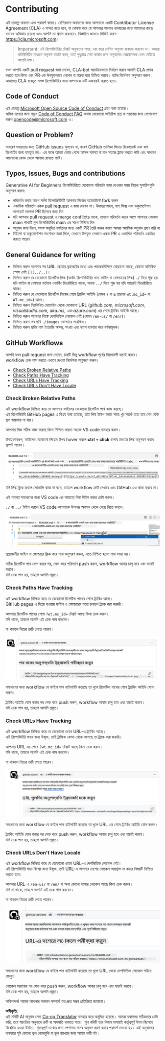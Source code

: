 <!--
CO_OP_TRANSLATOR_METADATA:
{
  "original_hash": "57c41f2af71001a2cff9d8eb797cb843",
  "translation_date": "2025-07-09T05:51:47+00:00",
  "source_file": "CONTRIBUTING.md",
  "language_code": "bn"
}
-->
# Contributing

এই প্রকল্পে অবদান এবং পরামর্শ স্বাগত। বেশিরভাগ অবদানের জন্য আপনাকে একটি Contributor License Agreement (CLA) এ সম্মত হতে হবে, যা ঘোষণা করে যে আপনার অবদান ব্যবহারের জন্য আমাদের কাছে যথাযথ অধিকার রয়েছে এবং আপনি তা প্রদান করছেন। বিস্তারিত জানতে ভিজিট করুন <https://cla.microsoft.com>।

> Important: এই রিপোজিটরির টেক্সট অনুবাদের সময়, দয়া করে মেশিন অনুবাদ ব্যবহার করবেন না। আমরা কমিউনিটির মাধ্যমে অনুবাদ যাচাই করব, তাই শুধুমাত্র সেই ভাষার জন্য অনুবাদের স্বেচ্ছাসেবক হোন যেটিতে আপনি দক্ষ।

যখন আপনি একটি pull request জমা দেবেন, CLA-bot স্বয়ংক্রিয়ভাবে নির্ধারণ করবে আপনি CLA প্রদান করতে হবে কিনা এবং PR-কে উপযুক্তভাবে লেবেল বা মন্তব্য দ্বারা চিহ্নিত করবে। বটের নির্দেশনা অনুসরণ করুন। আমাদের CLA ব্যবহৃত সমস্ত রিপোজিটরির জন্য আপনাকে এটি একবারই করতে হবে।

## Code of Conduct

এই প্রকল্পে [Microsoft Open Source Code of Conduct](https://opensource.microsoft.com/codeofconduct/?WT.mc_id=academic-105485-koreyst) গ্রহণ করা হয়েছে।  
অধিক তথ্যের জন্য পড়ুন [Code of Conduct FAQ](https://opensource.microsoft.com/codeofconduct/faq/?WT.mc_id=academic-105485-koreyst) অথবা যেকোনো অতিরিক্ত প্রশ্ন বা মন্তব্যের জন্য যোগাযোগ করুন [opencode@microsoft.com](mailto:opencode@microsoft.com) এ।

## Question or Problem?

সাধারণ সহায়তার জন্য GitHub issues খুলবেন না, কারণ GitHub তালিকা ফিচার রিকোয়েস্ট এবং বাগ রিপোর্টের জন্য ব্যবহৃত হয়। এর ফলে আমরা কোড থেকে আসল সমস্যা বা বাগ সহজে ট্র্যাক করতে পারি এবং সাধারণ আলোচনা কোড থেকে আলাদা রাখতে পারি।

## Typos, Issues, Bugs and contributions

Generative AI for Beginners রিপোজিটরিতে যেকোনো পরিবর্তন জমা দেওয়ার সময় নিচের সুপারিশগুলি অনুসরণ করুন:

* পরিবর্তন করার আগে সর্বদা রিপোজিটরিটি আপনার নিজের অ্যাকাউন্টে fork করুন  
* একাধিক পরিবর্তন একক pull request এ জমা দেবেন না। উদাহরণস্বরূপ, বাগ ফিক্স এবং ডকুমেন্টেশন আপডেট আলাদা PR হিসেবে জমা দিন  
* যদি আপনার pull request এ merge conflicts থাকে, তাহলে পরিবর্তন করার আগে আপনার লোকাল main শাখাটি মূল রিপোজিটরির main এর সাথে মিলিয়ে নিন  
* অনুবাদ জমা দিলে, সমস্ত অনূদিত ফাইলের জন্য একটি PR তৈরি করুন কারণ আমরা আংশিক অনুবাদ গ্রহণ করি না  
* টাইপো বা ডকুমেন্টেশন সংশোধন জমা দিলে, যেখানে উপযুক্ত সেখানে একক PR এ একাধিক পরিবর্তন একত্রিত করতে পারেন  

## General Guidance for writing

- নিশ্চিত করুন আপনার সব URL স্কোয়ার ব্র্যাকেটের মধ্যে এবং প্যারেনথিসিসে মোড়ানো আছে, কোনো অতিরিক্ত স্পেস নেই `[](../..)`।  
- নিশ্চিত করুন যে যেকোনো রিলেটিভ লিঙ্ক (অর্থাৎ রিপোজিটরির অন্য ফাইল বা ফোল্ডারের লিঙ্ক) `./` দিয়ে শুরু হয় যদি ফাইল বা ফোল্ডার বর্তমান ওয়ার্কিং ডিরেক্টরিতে থাকে, অথবা `../` দিয়ে শুরু হয় যদি প্যারেন্ট ডিরেক্টরিতে থাকে।  
- নিশ্চিত করুন যে যেকোনো রিলেটিভ লিঙ্কের শেষে ট্র্যাকিং আইডি (যেমন `?` বা `&` তারপর `wt.mc_id=` বা `WT.mc_id=`) আছে।  
- নিশ্চিত করুন নিম্নলিখিত ডোমেইন থেকে যেকোনো URL (_github.com, microsoft.com, visualstudio.com, aka.ms, এবং azure.com_) এর শেষে ট্র্যাকিং আইডি আছে।  
- নিশ্চিত করুন আপনার লিঙ্কে দেশভিত্তিক লোকেল নেই (যেমন `/en-us/` বা `/en/`)।  
- নিশ্চিত করুন সব ছবি `./images` ফোল্ডারে সংরক্ষিত।  
- নিশ্চিত করুন ছবির নাম ইংরেজি অক্ষর, সংখ্যা এবং ড্যাশ ব্যবহার করে বর্ণনামূলক।  

## GitHub Workflows

আপনি যখন pull request জমা দেবেন, চারটি ভিন্ন workflow পূর্বের নিয়মাবলী যাচাই করবে।  
workflow চেক পাস করতে এখানে দেওয়া নির্দেশনা অনুসরণ করুন।

- [Check Broken Relative Paths](../..)  
- [Check Paths Have Tracking](../..)  
- [Check URLs Have Tracking](../..)  
- [Check URLs Don't Have Locale](../..)  

### Check Broken Relative Paths

এই workflow নিশ্চিত করে যে আপনার ফাইলের যেকোনো রিলেটিভ পাথ কাজ করছে।  
এই রিপোজিটরি GitHub pages এ ডিপ্লয় করা হয়েছে, তাই লিঙ্ক টাইপ করার সময় খুব সতর্ক হতে হবে যেন কেউ ভুল জায়গায় না যায়।

আপনার লিঙ্ক সঠিক কাজ করছে কিনা নিশ্চিত করতে সহজে VS code ব্যবহার করুন।

উদাহরণস্বরূপ, ফাইলের যেকোনো লিঙ্কের উপর hover করলে **ctrl + click** চাপার মাধ্যমে লিঙ্ক অনুসরণ করার প্রম্পট পাবেন।

![VS code follow links screenshot](../../translated_images/vscode-follow-link.85520ab6a1237adcf01cc9cd8c228ce7b32ae685a034250bd5109e2682b9dfca.bn.png)

যদি লিঙ্ক ক্লিক করলে লোকালি কাজ না করে, তাহলে workflow ত্রুটি দেখাবে এবং GitHub এও কাজ করবে না।

এই সমস্যা সমাধানের জন্য VS code এর সাহায্যে লিঙ্ক টাইপ করার চেষ্টা করুন।

`./` বা `../` টাইপ করলে VS code আপনাকে উপলব্ধ অপশন থেকে বেছে নিতে বলবে।

![VS code select relative path screenshot](../../translated_images/vscode-select-relative-path.3804eb73c3a9e5f2d345e3d3288f8173a9e584254d0e505d8bcbc6461dbf1f6c.bn.png)

প্রয়োজনীয় ফাইল বা ফোল্ডারে ক্লিক করে পাথ অনুসরণ করুন, এতে নিশ্চিত হবেন পাথ ভাঙা নয়।

সঠিক রিলেটিভ পাথ যোগ করার পর, সেভ করে পরিবর্তন push করুন, workflow আবার চালু হবে এবং যাচাই করবে।  
যদি চেক পাস হয়, তাহলে আপনি প্রস্তুত।

### Check Paths Have Tracking

এই workflow নিশ্চিত করে যে যেকোনো রিলেটিভ পাথের শেষে ট্র্যাকিং আছে।  
GitHub pages এ ডিপ্লয় হওয়ায় ফাইল ও ফোল্ডারের মধ্যে চলাচল ট্র্যাক করা জরুরি।

আপনার রিলেটিভ পাথের শেষে `?wt.mc_id=` টেক্সট আছে কিনা চেক করুন।  
যদি থাকে, তাহলে আপনি এই চেক পাস করবেন।

না থাকলে নিচের ত্রুটি পেতে পারেন।

![GitHub check paths missing tracking comment screenshot](../../translated_images/github-check-paths-missing-tracking-comment.880d4afe03e898ffadeebe0f61f7fdea7525c25238bead9fecabc81a0a83b1c0.bn.png)

সমাধানের জন্য workflow যে ফাইল পাথ হাইলাইট করেছে তা খুলে রিলেটিভ পাথের শেষে ট্র্যাকিং আইডি যোগ করুন।

ট্র্যাকিং আইডি যোগ করার পর সেভ করে push করুন, workflow আবার চালু হবে এবং যাচাই করবে।  
যদি চেক পাস হয়, তাহলে আপনি প্রস্তুত।

### Check URLs Have Tracking

এই workflow নিশ্চিত করে যে যেকোনো ওয়েব URL-এ ট্র্যাকিং আছে।  
এই রিপোজিটরি সবার জন্য উন্মুক্ত, তাই ট্রাফিক কোথা থেকে আসছে তা ট্র্যাক করা জরুরি।

আপনার URL এর শেষে `?wt.mc_id=` টেক্সট আছে কিনা চেক করুন।  
যদি থাকে, তাহলে আপনি এই চেক পাস করবেন।

না থাকলে নিচের ত্রুটি পেতে পারেন।

![GitHub check urls missing tracking comment screenshot](../../translated_images/github-check-urls-missing-tracking-comment.1bd00d20b24a1e2e3179e59e1bd7d44f16637a1bb1ab265562565251166841ef.bn.png)

সমাধানের জন্য workflow যে ফাইল পাথ হাইলাইট করেছে তা খুলে URL এর শেষে ট্র্যাকিং আইডি যোগ করুন।

ট্র্যাকিং আইডি যোগ করার পর সেভ করে push করুন, workflow আবার চালু হবে এবং যাচাই করবে।  
যদি চেক পাস হয়, তাহলে আপনি প্রস্তুত।

### Check URLs Don't Have Locale

এই workflow নিশ্চিত করে যে যেকোনো ওয়েব URL-এ দেশভিত্তিক লোকেল নেই।  
এই রিপোজিটরি সারা বিশ্বের জন্য উন্মুক্ত, তাই URL-এ আপনার দেশের লোকেল অন্তর্ভুক্ত না করার বিষয়টি নিশ্চিত করতে হবে।

আপনার URL-এ `/en-us/` বা `/en/` বা অন্য কোনো ভাষার লোকেল আছে কিনা চেক করুন।  
যদি না থাকে, তাহলে আপনি এই চেক পাস করবেন।

না থাকলে নিচের ত্রুটি পেতে পারেন।

![GitHub check country locale comment screenshot](../../translated_images/github-check-country-locale-comment.2f4fe93228161dee6ec8210f3d6ccc66af6864f6b178b8d96f30818498fba72a.bn.png)

সমাধানের জন্য workflow যে ফাইল পাথ হাইলাইট করেছে তা খুলে URL থেকে দেশভিত্তিক লোকেল সরিয়ে ফেলুন।

লোকেল সরানোর পর সেভ করে push করুন, workflow আবার চালু হবে এবং যাচাই করবে।  
যদি চেক পাস হয়, তাহলে আপনি প্রস্তুত।

অভিনন্দন! আমরা আপনার অবদান সম্পর্কে যত দ্রুত সম্ভব প্রতিক্রিয়া জানাবো।

**অস্বীকৃতি**:  
এই নথিটি AI অনুবাদ সেবা [Co-op Translator](https://github.com/Azure/co-op-translator) ব্যবহার করে অনূদিত হয়েছে। আমরা যথাসাধ্য সঠিকতার চেষ্টা করি, তবে স্বয়ংক্রিয় অনুবাদে ত্রুটি বা অসঙ্গতি থাকতে পারে। মূল নথিটি তার নিজস্ব ভাষায়ই কর্তৃত্বপূর্ণ উৎস হিসেবে বিবেচিত হওয়া উচিত। গুরুত্বপূর্ণ তথ্যের জন্য পেশাদার মানব অনুবাদ গ্রহণ করার পরামর্শ দেওয়া হয়। এই অনুবাদের ব্যবহারে সৃষ্ট কোনো ভুল বোঝাবুঝি বা ভুল ব্যাখ্যার জন্য আমরা দায়ী নই।